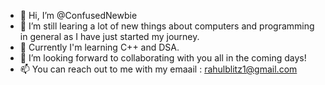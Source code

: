 - 👋 Hi, I’m @ConfusedNewbie
- 👀 I’m still learing a lot of new things about computers and programming in general as I have just started my journey.
- 🌱 Currently I'm learning C++ and DSA.
- 💞️ I’m looking forward to collaborating with you all in the coming days!
- 📫 You can reach out to me with my emaail : rahulblitz1@gmail.com

<!---
ConfusedNewbie/ConfusedNewbie is a ✨ special ✨ repository because its `README.md` (this file) appears on your GitHub profile.
You can click the Preview link to take a look at your changes.
--->
